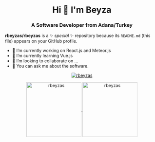 <h1 align="center">Hi 👋 I'm Beyza</h1>
<h3 align="center">A Software Developer from Adana/Turkey</h3>


**rbeyzas/rbeyzas** is a ✨ _special_ ✨ repository because its `README.md` (this file) appears on your GitHub profile.



- 🔭 I’m currently working on React.js and Meteor.js
- 🌱 I’m currently learning Vue.js
- 👯 I’m looking to collaborate on ...
- 💬 You can ask me about the software.

<p align="center"> <a href="https://github.com/ryo-ma/github-profile-trophy"><img src="https://github-profile-trophy.vercel.app/?username=rbeyzas" alt="rbeyzas" /></a> </p>

<p align="center">
	<a href="https://github.com/rbeyzas">
		  <img height="180em" align="center" src="https://github-readme-stats.vercel.app/api?username=rbeyzas&show_icons=true&locale=en&theme=dark&include_all_commits=true&count_private=true" alt="rbeyzas"/>
		  <img height="180em" align="center" src="https://github-readme-stats.vercel.app/api/top-langs?username=rbeyzas&show_icons=true&locale=en&layout=compact&langs_count=8&theme=dark" alt="rbeyzas"/>
	</a>
</p>
